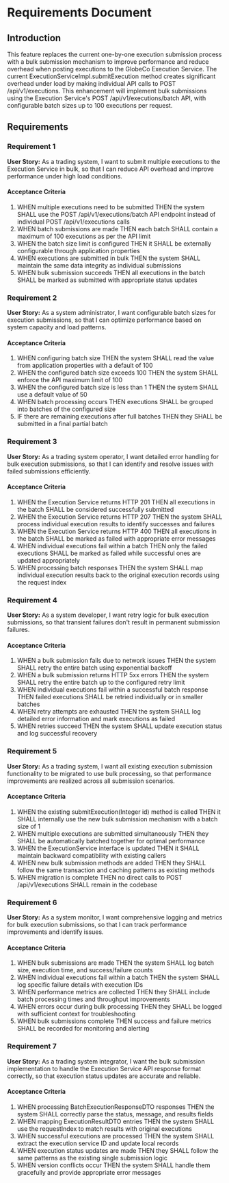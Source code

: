 # Requirements Document

## Introduction

This feature replaces the current one-by-one execution submission process with a bulk submission mechanism to improve performance and reduce overhead when posting executions to the GlobeCo Execution Service. The current ExecutionServiceImpl.submitExecution method creates significant overhead under load by making individual API calls to POST /api/v1/executions. This enhancement will implement bulk submissions using the Execution Service's POST /api/v1/executions/batch API, with configurable batch sizes up to 100 executions per request.

## Requirements

### Requirement 1

**User Story:** As a trading system, I want to submit multiple executions to the Execution Service in bulk, so that I can reduce API overhead and improve performance under high load conditions.

#### Acceptance Criteria

1. WHEN multiple executions need to be submitted THEN the system SHALL use the POST /api/v1/executions/batch API endpoint instead of individual POST /api/v1/executions calls
2. WHEN batch submissions are made THEN each batch SHALL contain a maximum of 100 executions as per the API limit
3. WHEN the batch size limit is configured THEN it SHALL be externally configurable through application properties
4. WHEN executions are submitted in bulk THEN the system SHALL maintain the same data integrity as individual submissions
5. WHEN bulk submission succeeds THEN all executions in the batch SHALL be marked as submitted with appropriate status updates

### Requirement 2

**User Story:** As a system administrator, I want configurable batch sizes for execution submissions, so that I can optimize performance based on system capacity and load patterns.

#### Acceptance Criteria

1. WHEN configuring batch size THEN the system SHALL read the value from application properties with a default of 100
2. WHEN the configured batch size exceeds 100 THEN the system SHALL enforce the API maximum limit of 100
3. WHEN the configured batch size is less than 1 THEN the system SHALL use a default value of 50
4. WHEN batch processing occurs THEN executions SHALL be grouped into batches of the configured size
5. IF there are remaining executions after full batches THEN they SHALL be submitted in a final partial batch

### Requirement 3

**User Story:** As a trading system operator, I want detailed error handling for bulk execution submissions, so that I can identify and resolve issues with failed submissions efficiently.

#### Acceptance Criteria

1. WHEN the Execution Service returns HTTP 201 THEN all executions in the batch SHALL be considered successfully submitted
2. WHEN the Execution Service returns HTTP 207 THEN the system SHALL process individual execution results to identify successes and failures
3. WHEN the Execution Service returns HTTP 400 THEN all executions in the batch SHALL be marked as failed with appropriate error messages
4. WHEN individual executions fail within a batch THEN only the failed executions SHALL be marked as failed while successful ones are updated appropriately
5. WHEN processing batch responses THEN the system SHALL map individual execution results back to the original execution records using the request index

### Requirement 4

**User Story:** As a system developer, I want retry logic for bulk execution submissions, so that transient failures don't result in permanent submission failures.

#### Acceptance Criteria

1. WHEN a bulk submission fails due to network issues THEN the system SHALL retry the entire batch using exponential backoff
2. WHEN a bulk submission returns HTTP 5xx errors THEN the system SHALL retry the entire batch up to the configured retry limit
3. WHEN individual executions fail within a successful batch response THEN failed executions SHALL be retried individually or in smaller batches
4. WHEN retry attempts are exhausted THEN the system SHALL log detailed error information and mark executions as failed
5. WHEN retries succeed THEN the system SHALL update execution status and log successful recovery

### Requirement 5

**User Story:** As a trading system, I want all existing execution submission functionality to be migrated to use bulk processing, so that performance improvements are realized across all submission scenarios.

#### Acceptance Criteria

1. WHEN the existing submitExecution(Integer id) method is called THEN it SHALL internally use the new bulk submission mechanism with a batch size of 1
2. WHEN multiple executions are submitted simultaneously THEN they SHALL be automatically batched together for optimal performance
3. WHEN the ExecutionService interface is updated THEN it SHALL maintain backward compatibility with existing callers
4. WHEN new bulk submission methods are added THEN they SHALL follow the same transaction and caching patterns as existing methods
5. WHEN migration is complete THEN no direct calls to POST /api/v1/executions SHALL remain in the codebase

### Requirement 6

**User Story:** As a system monitor, I want comprehensive logging and metrics for bulk execution submissions, so that I can track performance improvements and identify issues.

#### Acceptance Criteria

1. WHEN bulk submissions are made THEN the system SHALL log batch size, execution time, and success/failure counts
2. WHEN individual executions fail within a batch THEN the system SHALL log specific failure details with execution IDs
3. WHEN performance metrics are collected THEN they SHALL include batch processing times and throughput improvements
4. WHEN errors occur during bulk processing THEN they SHALL be logged with sufficient context for troubleshooting
5. WHEN bulk submissions complete THEN success and failure metrics SHALL be recorded for monitoring and alerting

### Requirement 7

**User Story:** As a trading system integrator, I want the bulk submission implementation to handle the Execution Service API response format correctly, so that execution status updates are accurate and reliable.

#### Acceptance Criteria

1. WHEN processing BatchExecutionResponseDTO responses THEN the system SHALL correctly parse the status, message, and results fields
2. WHEN mapping ExecutionResultDTO entries THEN the system SHALL use the requestIndex to match results with original executions
3. WHEN successful executions are processed THEN the system SHALL extract the execution service ID and update local records
4. WHEN execution status updates are made THEN they SHALL follow the same patterns as the existing single submission logic
5. WHEN version conflicts occur THEN the system SHALL handle them gracefully and provide appropriate error messages